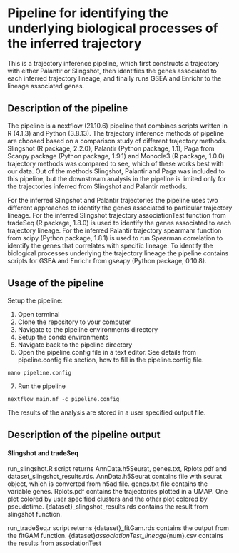 # Pipeline for identifying the underlying biological processes of the inferred trajectory
This is a trajectory inference pipeline, which first constructs a trajectory with either Palantir or Slingshot, then identifies the genes associated to each inferred trajectory lineage, and finally runs GSEA and Enrichr to the lineage associated genes. 

## Description of the pipeline
The pipeline is a nextflow (21.10.6) pipeline that combines scripts written in R (4.1.3) and Python (3.8.13). The trajectory inference methods of pipeline are choosed based on a comparison study of different trajectory methods. Slingshot (R package, 2.2.0), Palantir (Python package, 1.1), Paga from Scanpy package (Python package, 1.9.1)  and Monocle3 (R package, 1.0.0) trajectory methods was compared to see, which of these works best with our data. Out of the methods Slingshot, Palantir and Paga was included to this pipeline, but the downstream analysis in the pipeline is limited only for the trajectories inferred from Slingshot and Palantir methods. 

For the inferred Slingshot and Palantir trajectories the pipeline uses two different approaches to identify the genes associated to particular trajectory lineage. For the inferred Slingshot trajectory associationTest function from tradeSeq (R package, 1.8.0) is used to identify the genes associated to each trajectory lineage. For the inferred Palantir trajectory spearmanr function from  scipy (Python package, 1.8.1) is used to run Spearman correlation to identify the genes that correlates with specific lineage. To identify the biological processes underlying the trajectory lineage the pipeline contains scripts for GSEA and Enrichr from gseapy (Python package, 0.10.8). 

## Usage of the pipeline
Setup the pipeline:
1. Open terminal
2. Clone the repository to your computer
3. Navigate to the pipeline environments directory
4. Setup the conda environments
5. Navigate back to the pipeline directory
6. Open the pipeline.config file in a text editor. See details from pipeline.config file section, how to fill in the pipeline.config file.
```
nano pipeline.config
```
7. Run the pipeline
```
nextflow main.nf -c pipeline.config
```

The results of the analysis are stored in a user specified output file. 

## Description of the pipeline output
#### Slingshot and tradeSeq
run_slingshot.R script returns AnnData.h5Seurat, genes.txt, Rplots.pdf and dataset_slingshot_results.rds. AnnData.h5Seurat contains file with seurat object, which is converted from h5ad file. genes.txt file contains the variable genes. Rplots.pdf contains the trajectories plotted in a UMAP. One plot colored by user specified clusters and the other plot colored by pseudotime. {dataset}_slingshot_results.rds contains the result from slingshot function.

run_tradeSeq.r script returns
{dataset}_fitGam.rds contains the output from the fitGAM function. 
{dataset}_associationTest_lineage_{num}.csv contains the results from associationTest
